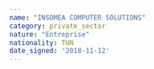 ```yaml
---
name: "INSOMEA COMPUTER SOLUTIONS"
category: private_sector
nature: "Entreprise"
nationality: TUN
date_signed: '2018-11-12'
---
```

    